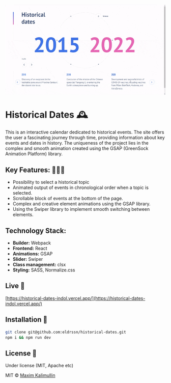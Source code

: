 <p align="center">
    <img src="https://github.com/eldrssn/historical-dates/blob/master/public/images/dates.gif" alt="Screen Shot">
</p>

# Historical Dates 🕰
This is an interactive calendar dedicated to historical events. The site offers the user a fascinating journey through time, providing information about key events and dates in history. The uniqueness of the project lies in the complex and smooth animation created using the GSAP (GreenSock Animation Platform) library.

## Key Features: 🧑🏽‍💻

- Possibility to select a historical topic
- Animated output of events in chronological order when a topic is selected.
- Scrollable block of events at the bottom of the page.
- Complex and creative element animations using the GSAP library.
- Using the Swiper library to implement smooth switching between elements.

## Technology Stack:

- **Builder:** Webpack
- **Frontend:** React
- **Animations:** GSAP
- **Slider:** Swiper
- **Class management:** clsx
- **Styling:** SASS, Normalize.css

## Live 📍

[https://historical-dates-indol.vercel.app/](https://historical-dates-indol.vercel.app/) 

## Installation 💾

```bash
git clone git@github.com:eldrssn/historical-dates.git
npm i && npm run dev
```

## License 🔱

Under license (MIT, Apache etc)

MIT © [Maxim Kalimullin]()
